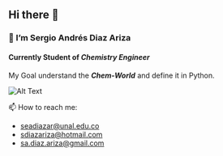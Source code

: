 ## Hi there 👋
### 🌱 I’m Sergio Andrés Diaz Ariza
#### Currently Student of _Chemistry_ _Engineer_ 

My Goal understand the **_Chem-World_** and define it in Python.

![Alt Text](https://media.giphy.com/media/QU1pSfyEynvgY/giphy.gif)


📫 How to reach me: 
* seadiazar@unal.edu.co
* sdiazariza@hotmail.com
* sa.diaz.ariza@gmail.com


<!--
**Daz-Riza-Seriog/Daz-Riza-Seriog** is a ✨ _special_ ✨ repository because its `README.md` (this file) appears on your GitHub profile.

Here are some ideas to get you started:

- 🔭 I’m currently working on ...
- 🌱 I’m currently learning ...
- 👯 I’m looking to collaborate on ...
- 🤔 I’m looking for help with ...
- 💬 Ask me about ...
- 📫 How to reach me: ...
- 😄 Pronouns: ...
- ⚡ Fun fact: ...
-->
